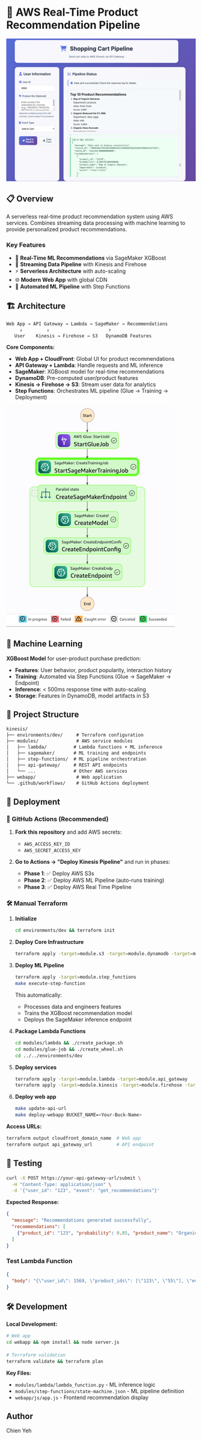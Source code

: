 # 🚀 AWS Real-Time Product Recommendation Pipeline

![](./images/webapp.png)

## 📋 Overview

A serverless real-time product recommendation system using AWS services. Combines streaming data processing with machine learning to provide personalized product recommendations.

### Key Features

- 🤖 **Real-Time ML Recommendations** via SageMaker XGBoost
- 🌊 **Streaming Data Pipeline** with Kinesis and Firehose  
- ⚡ **Serverless Architecture** with auto-scaling
- 🌐 **Modern Web App** with global CDN
- 🔄 **Automated ML Pipeline** with Step Functions

## 🏗️ Architecture

```
Web App → API Gateway → Lambda → SageMaker → Recommendations
     ↓         ↓                      ↑
   User    Kinesis → Firehose → S3   DynamoDB Features
```

**Core Components:**
- **Web App + CloudFront**: Global UI for product recommendations
- **API Gateway + Lambda**: Handle requests and ML inference  
- **SageMaker**: XGBoost model for real-time recommendations
- **DynamoDB**: Pre-computed user/product features
- **Kinesis → Firehose → S3**: Stream user data for analytics
- **Step Functions**: Orchestrates ML pipeline (Glue → Training → Deployment)

![](./images/stepfunctions.png)

## 🤖 Machine Learning

**XGBoost Model** for user-product purchase prediction:
- **Features**: User behavior, product popularity, interaction history
- **Training**: Automated via Step Functions (Glue → SageMaker → Endpoint)
- **Inference**: < 500ms response time with auto-scaling
- **Storage**: Features in DynamoDB, model artifacts in S3

## 📁 Project Structure

```
kinesis/
├── environments/dev/     # Terraform configuration
├── modules/              # AWS service modules
│   ├── lambda/          # Lambda functions + ML inference
│   ├── sagemaker/       # ML training and endpoints  
│   ├── step-functions/  # ML pipeline orchestration
│   ├── api-gateway/     # REST API endpoints
│   └── ...              # Other AWS services
├── webapp/               # Web application
└── .github/workflows/    # GitHub Actions deployment
```

## 🚀 Deployment

### 🤖 GitHub Actions (Recommended)

1. **Fork this repository** and add AWS secrets:
   - `AWS_ACCESS_KEY_ID`
   - `AWS_SECRET_ACCESS_KEY`

2. **Go to Actions → "Deploy Kinesis Pipeline"** and run in phases:
   - **Phase 1**: ✅ Deploy AWS S3s
   - **Phase 2**: ✅ Deploy AWS ML Pipeline (auto-runs training)
   - **Phase 3**: ✅ Deploy AWS Real Time Pipeline

### 🛠️ Manual Terraform

1. **Initialize**
   ```bash
   cd environments/dev && terraform init
   ```

2. **Deploy Core Infrastructure**
   ```bash
   terraform apply -target=module.s3 -target=module.dynamodb -target=module.glue_job
   ```

3. **Deploy ML Pipeline**
   ```bash
   terraform apply -target=module.step_functions
   make execute-step-function
   ```
   
   This automatically:
   - Processes data and engineers features
   - Trains the XGBoost recommendation model
   - Deploys the SageMaker inference endpoint

4. **Package Lambda Functions**
   ```bash
   cd modules/lambda && ./create_package.sh
   cd modules/glue-job && ./create_wheel.sh
   cd ../../environments/dev
   ```

5. **Deploy services**
   ```bash
   terraform apply -target=module.lambda -target=module.api_gateway
   terraform apply -target=module.kinesis -target=module.firehose -target=module.s3_webapp -target=module.cloudfront
   ```

6. **Deploy web app**
   ```bash
   make update-api-url
   make deploy-webapp BUCKET_NAME=<Your-Buck-Name>
   ```

**Access URLs:**
   ```bash
   terraform output cloudfront_domain_name  # Web app
   terraform output api_gateway_url         # API endpoint
   ```

## 🧪 Testing

```bash
curl -X POST https://your-api-gateway-url/submit \
  -H "Content-Type: application/json" \
  -d '{"user_id": "123", "event": "get_recommendations"}'
```

**Expected Response:**
```json
{
  "message": "Recommendations generated successfully", 
  "recommendations": [
    {"product_id": "123", "probability": 0.85, "product_name": "Organic Bananas", ...}
  ]
}
```

### Test Lambda Function
```json
{
  "body": "{\"user_id\": 1569, \"product_ids\": [\"123\", \"55\"], \"event\": \"add_to_cart\"}"
}
```


## 🛠️ Development

**Local Development:**
```bash
# Web app
cd webapp && npm install && node server.js

# Terraform validation  
terraform validate && terraform plan
```

**Key Files:**
- `modules/lambda/lambda_function.py` - ML inference logic
- `modules/step-functions/state-machine.json` - ML pipeline definition
- `webapp/js/app.js` - Frontend recommendation display

## Author
Chien Yeh

